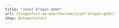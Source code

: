 ```yaml
---
title: "Josef Dragan GmbH"
url: /klagenfurt-am-woerthersee/josef-dragan-gmbh/
shop: Autowerkstatt
---
```

